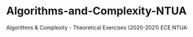 # Algorithms-and-Complexity-NTUA
Algorithms &amp; Complexity - Theoretical Exercises (2020-2021) ECE NTUA
